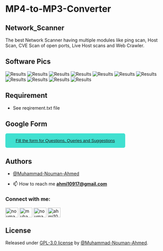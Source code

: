 # MP4-to-MP3-Converter
## Network_Scanner
The best Network Scanner having multiple modules like ping scan, Host Scan, CVE Scan of open ports, Live Host scans and Web Crawler.


## Software Pics
![Results](https://github.com/Muhammad-Nouman-Ahmed/Network_Scanner/blob/main/img/1.PNG)
![Results](https://github.com/Muhammad-Nouman-Ahmed/Network_Scanner/blob/main/img/2.PNG)
![Results](https://github.com/Muhammad-Nouman-Ahmed/Network_Scanner/blob/main/img/3.PNG)
![Results](https://github.com/Muhammad-Nouman-Ahmed/Network_Scanner/blob/main/img/4.PNG)
![Results](https://github.com/Muhammad-Nouman-Ahmed/Network_Scanner/blob/main/img/5.PNG)
![Results](https://github.com/Muhammad-Nouman-Ahmed/Network_Scanner/blob/main/img/6.PNG)
![Results](https://github.com/Muhammad-Nouman-Ahmed/Network_Scanner/blob/main/img/7.PNG)
![Results](https://github.com/Muhammad-Nouman-Ahmed/Network_Scanner/blob/main/img/8.PNG)
![Results](https://github.com/Muhammad-Nouman-Ahmed/Network_Scanner/blob/main/img/9.PNG)
![Results](https://github.com/Muhammad-Nouman-Ahmed/Network_Scanner/blob/main/img/10.PNG)
![Results](https://github.com/Muhammad-Nouman-Ahmed/Network_Scanner/blob/main/img/11.PNG)


## Requirement
* See reqirement.txt file


## Google Form

<button style="background-color: turquoise; border: none; border-radius: 5px; color: #333; padding: 15px 32px"><a href="https://docs.google.com/forms/d/e/1FAIpQLSdhxR5JdOb_pjtQb48Ax8JbJfkbcCyCeYLBWxHQ02u7z5oKag/viewform?usp=sf_link" target="blank"> Fill the form for Questions, Queries and Suggestions</a></button>


## Authors

- [@Muhammad-Nouman-Ahmed](https://github.com/Muhammad-Nouman-Ahmed)


- 📫 How to reach me **ahmi10917@gmail.com**

<h3 align="left">Connect with me:</h3>
<p align="left">
<a href="https://twitter.com/nouman_music" target="blank"><img align="center" src="https://raw.githubusercontent.com/rahuldkjain/github-profile-readme-generator/master/src/images/icons/Social/twitter.svg" alt="nouman_music" height="30" width="40" /></a>
<a href="https://linkedin.com/in/muhammad-nouman-ahmed" target="blank"><img align="center" src="https://raw.githubusercontent.com/rahuldkjain/github-profile-readme-generator/master/src/images/icons/Social/linked-in-alt.svg" alt="muhammad-nouman-ahmed" height="30" width="40" /></a>
<a href="https://instagram.com/nouman_music" target="blank"><img align="center" src="https://raw.githubusercontent.com/rahuldkjain/github-profile-readme-generator/master/src/images/icons/Social/instagram.svg" alt="nouman_music" height="30" width="40" /></a>
<a href="https://www.hackerrank.com/ahmi10917" target="blank"><img align="center" src="https://raw.githubusercontent.com/rahuldkjain/github-profile-readme-generator/master/src/images/icons/Social/hackerrank.svg" alt="ahmi10917" height="30" width="40" /></a>
</p>

## License

Released under [GPL-3.0 license](/LICENSE) by [@Muhammad-Nouman-Ahmed](https://github.com/Muhammad-Nouman-Ahmed).

